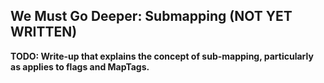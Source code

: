 We Must Go Deeper: Submapping (NOT YET WRITTEN)
-----------------------------

**TODO: Write-up that explains the concept of sub-mapping, particularly as applies to flags and MapTags.**

